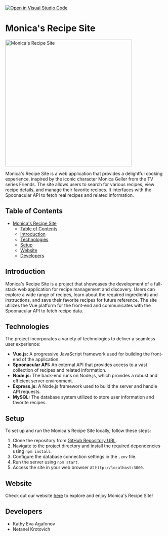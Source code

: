 [![Open in Visual Studio Code](https://classroom.github.com/assets/open-in-vscode-718a45dd9cf7e7f842a935f5ebbe5719a5e09af4491e668f4dbf3b35d5cca122.svg)](https://classroom.github.com/online_ide?assignment_repo_id=11322167&assignment_repo_type=AssignmentRepo)


# Monica's Recipe Site

<img src="https://media.tenor.com/F1n0r71gykgAAAAS/monica-monica-ghellar.gif" width="400" alt="Monica's Recipe Site">

Monica's Recipe Site is a web application that provides a delightful cooking experience, inspired by the iconic character Monica Geller from the TV series Friends. The site allows users to search for various recipes, view recipe details, and manage their favorite recipes. It interfaces with the Spoonacular API to fetch real recipes and related information.

## Table of Contents

- [Monica's Recipe Site](#monicas-recipe-site)
  - [Table of Contents](#table-of-contents)
  - [Introduction](#introduction)
  - [Technologies](#technologies)
  - [Setup](#setup)
  - [Website](#website)
  - [Developers](#developers)

## Introduction

Monica's Recipe Site is a project that showcases the development of a full-stack web application for recipe management and discovery. Users can explore a wide range of recipes, learn about the required ingredients and instructions, and save their favorite recipes for future reference. The site utilizes the Vue platform for the front-end and communicates with the Spoonacular API to fetch recipe data.

## Technologies

The project incorporates a variety of technologies to deliver a seamless user experience:

- **Vue.js:** A progressive JavaScript framework used for building the front-end of the application.
- **Spoonacular API:** An external API that provides access to a vast collection of recipes and related information.
- **Node.js:** The back-end runs on Node.js, which provides a robust and efficient server environment.
- **Express.js:** A Node.js framework used to build the server and handle API requests.
- **MySQL:** The database system utilized to store user information and favorite recipes.

## Setup

To set up and run the Monica's Recipe Site locally, follow these steps:

1. Clone the repository from [GitHub Repository URL](https://github.com/Web-Development-Environments-2023/assignment3_3-311272413_206332348/tree/master).
2. Navigate to the project directory and install the required dependencies using `npm install`.
3. Configure the database connection settings in the `.env` file.
4. Run the server using `npm start`.
5. Access the site in your web browser at `http://localhost:3000`.

## Website

Check out our website [here](https://grammy-recipe.cs.bgu.ac.il/#/user/myrecipes) to explore and enjoy Monica's Recipe Site!

## Developers

- Kathy Eva Agafonov
- Netanel Krotovich
